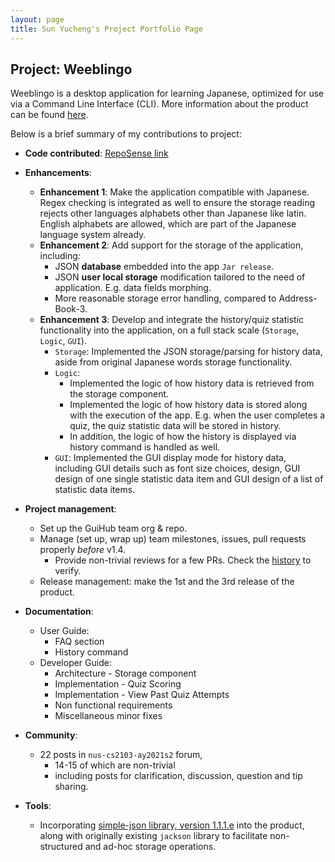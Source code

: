 ```yaml
---
layout: page
title: Sun Yucheng's Project Portfolio Page
---
```


## Project: Weeblingo

Weeblingo is a desktop application for learning Japanese,
optimized for use via a Command Line Interface (CLI).
More information about the product can be found [here](https://ay2021s2-cs2103t-t13-1.github.io/tp/UserGuide.html).

Below is a brief summary of my contributions to project:

* **Code contributed**: [RepoSense link](https://nus-cs2103-ay2021s2.github.io/tp-dashboard/?search=&sort=groupTitle&sortWithin=title&timeframe=commit&mergegroup=&groupSelect=groupByRepos&breakdown=true&checkedFileTypes=docs~functional-code~test-code~other&since=&tabOpen=true&tabType=authorship&zFR=false&tabAuthor=Cheng20010201&tabRepo=AY2021S2-CS2103T-T13-1%2Ftp%5Bmaster%5D&authorshipIsMergeGroup=false&authorshipFileTypes=docs~functional-code~test-code~other&authorshipIsBinaryFileTypeChecked=false)
* **Enhancements**:
  * **Enhancement 1**: Make the application compatible with Japanese. Regex checking is integrated as well to ensure the
  storage reading rejects other languages alphabets other than Japanese like latin.
    English alphabets are allowed,
    which are part of the Japanese language system already.
  * **Enhancement 2**: Add support for the storage of the application, including:
    * JSON **database** embedded into the app `Jar release`.
    * JSON **user local storage** modification tailored to the need of application. E.g. data fields morphing.
    * More reasonable storage error handling, compared to Address-Book-3.
  * **Enhancement 3**: Develop and integrate the history/quiz statistic functionality into the application,
  on a full stack scale (`Storage`, `Logic`, `GUI`).
      * `Storage`: Implemented the JSON storage/parsing for history data, aside from original Japanese words storage functionality.
      * `Logic`:
        * Implemented the logic of how history data is retrieved from the storage component.
        * Implemented the logic of how history data is stored along with the execution of the app.
        E.g. when the user completes a quiz, the quiz statistic data will be stored in history.
        * In addition, the logic of how the history is displayed via history command is handled as well.
      * `GUI`: Implemented the GUI display mode for history data, including GUI details such as font size choices,
        design, GUI design of one single statistic data item and GUI design of a list of statistic data items.
   
* **Project management**:
  * Set up the GuiHub team org & repo.
  * Manage (set up, wrap up) team milestones, issues, pull requests properly _before_ v1.4.
    * Provide non-trivial reviews for a few PRs. Check the [history](https://github.com/AY2021S2-CS2103T-T13-1/tp/pulls) to verify.   
  * Release management: make the 1st and the 3rd release of the product.
    
* **Documentation**:
  * User Guide:
    * FAQ section
    * History command
  * Developer Guide:
    * Architecture - Storage component
    * Implementation - Quiz Scoring
    * Implementation - View Past Quiz Attempts
    * Non functional requirements
    * Miscellaneous minor fixes
    
* **Community**:
  * 22 posts in `nus-cs2103-ay2021s2` forum,
    * 14-15 of which are non-trivial
    * including posts for clarification, discussion, question and tip sharing.

* **Tools**:
  * Incorporating [simple-json library, version 1.1.1.e](https://code.google.com/archive/p/json-simple/) into the product, along with originally existing `jackson` library to facilitate
    non-structured and ad-hoc storage operations.